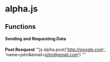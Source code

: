 # alpha.js


## Functions

#### Sending and Requesting Data

**Post Resquest**
‘’’js
alpha.post('http://google.com', 'name=john&email=john@gmail.com’)
‘’’ 